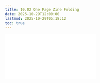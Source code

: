 ```yaml
---
title: 10.02 One Page Zine Folding
date: 2025-10-29T12:00:00
lastmod: 2025-10-29T05:18:12
toc: true
---
```


![Link to included file contents](../../../../printmaking/one-page-zine-folding.md)
